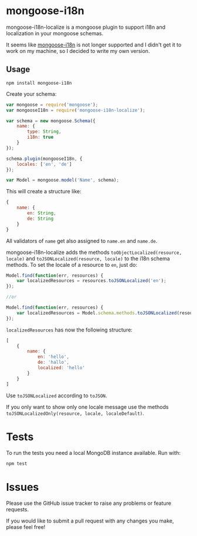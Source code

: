 # mongoose-i18n

mongoose-i18n-localize is a mongoose plugin to support i18n and localization in your mongoose schemas.

It seems like [mongoose-i18n](https://github.com/elrolito/mongoose-i18n) is not longer supported and I didn't get it to work on my machine, so I decided to write my own version.

## Usage

```
npm install mongoose-i18n
```

Create your schema:

```js
var mongoose = require('mongoose');
var mongooseI18n = require('mongoose-i18n-localize');

var schema = new mongoose.Schema({
	name: {
		type: String,
		i18n: true
	}
});

schema.plugin(mongooseI18n, {
	locales: ['en', 'de']
});

var Model = mongoose.model('Name', schema);
```

This will create a structure like:

```js
{
	name: {
		en: String,
		de: String
	}
}
```

All validators of `name` get also assigned to `name.en` and `name.de`.

mongoose-i18n-localize adds the methods `toObjectLocalized(resource, locale)` and `toJSONLocalized(resource, locale)` to the i18n schema methods. To set the locale of a resource to `en`, just do:


```js
Model.find(function(err, resources) {
	var localizedResources = resources.toJSONLocalized('en');
});

//or

Model.find(function(err, resources) {
	var localizedResources = Model.schema.methods.toJSONLocalized(resources, 'en');
});
```

`localizedResources` has now the following structure:

```js
[
	{
		name: {
			en: 'hello',
			de: 'hallo',
			localized: 'hello'
		}
	}
]
```

Use `toJSONLocalized` according to `toJSON`.

If you only want to show only one locale message use the methods
`toJSONLocalizedOnly(resource, locale, localeDefault)`.

# Tests

To run the tests you need a local MongoDB instance available. Run with:

```
npm test
```
# Issues

Please use the GitHub issue tracker to raise any problems or feature requests.

If you would like to submit a pull request with any changes you make, please feel free!
